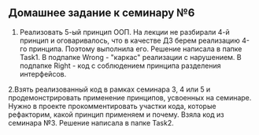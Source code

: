 ## Домашнее задание к семинару №6 ##
1. Реализовать 5-ый принцип ООП.
    На лекции не разбирали 4-й принцип и оговаривалось, что в качестве ДЗ берем реализацию 4-го принципа. Поэтому выполнила его. Решение написала в папке Task1. В подпапке Wrong - "каркас" реализации с нарушением. В подпапке Right - код с соблюдением принципа разделения интерфейсов. 
  
2.Взять реализованный код в рамках семинара 3, 4 или 5 и продемонстрировать применение принципов, усвоенных на семинаре. Нужно в проекте прокомментировать участки кода, которые рефакторим, какой принцип применяем и почему. 
    Взяла код из семинара №3. Решение написала в папке Task2. 
